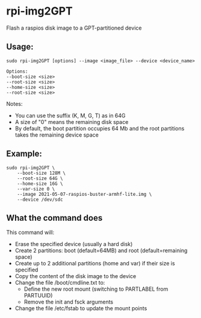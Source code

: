 # rpi-img2GPT
Flash a raspios disk image to a GPT-partitioned device

## Usage:
    sudo rpi-img2GPT [options] --image <image_file> --device <device_name>

    Options:
    --boot-size <size>
    --root-size <size>
    --home-size <size>
    --root-size <size>

Notes:
- You can use the suffix (K, M, G, T) as in 64G
- A size of "0" means the remaining disk space
- By default, the boot partition occupies 64 Mb and the root partitions takes
the remaining device space

## Example:
```
sudo rpi-img2GPT \
	--boot-size 128M \
	--root-size 64G \
	--home-size 16G \
	--var-size 0 \
	--image 2021-05-07-raspios-buster-armhf-lite.img \
	--device /dev/sdc
```

## What the command does
This command will:
- Erase the specified device (usually a hard disk)
- Create 2 partitions: boot (default=64MB) and root (default=remaining space)
- Create up to 2 additional partitions (home and var) if their size is
 specified
- Copy the content of the disk image to the device
- Change the file /boot/cmdline.txt to:
  - Define the new root mount (switching to PARTLABEL from PARTUUID)
  - Remove the init and fsck arguments
- Change the file /etc/fstab to update the mount points
